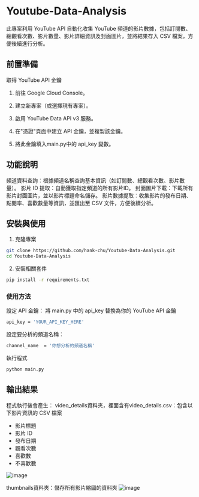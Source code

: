 # Youtube-Data-Analysis
此專案利用 YouTube API 自動化收集 YouTube 頻道的影片數據，包括訂閱數、總觀看次數、影片數量、影片詳細資訊及封面圖片，並將結果存入 CSV 檔案，方便後續進行分析。



## 前置準備
取得 YouTube API 金鑰

1. 前往 Google Cloud Console。

2. 建立新專案（或選擇現有專案）。

3. 啟用 YouTube Data API v3 服務。

4. 在"憑證"頁面中建立 API 金鑰，並複製該金鑰。

5. 將此金鑰填入main.py中的 api_key 變數。

## 功能說明
頻道資料查詢：根據頻道名稱查詢基本資訊（如訂閱數、總觀看次數、影片數量）。
影片 ID 提取：自動獲取指定頻道的所有影片ID。
封面圖片下載：下載所有影片封面圖片，並以影片標題命名儲存。
影片數據提取：收集影片的發布日期、點閱率、喜歡數量等資訊，並匯出至 CSV 文件，方便後續分析。

## 安裝與使用
1. 克隆專案
```bash
git clone https://github.com/hank-chu/Youtube-Data-Analysis.git
cd Youtube-Data-Analysis
```

2. 安裝相關套件
```bash
pip install -r requirements.txt
```

### 使用方法
設定 API 金鑰：
將 main.py 中的 api_key 替換為你的 YouTube API 金鑰
```bash
api_key = 'YOUR_API_KEY_HERE'
```

設定要分析的頻道名稱：
```bash
channel_name  = '你想分析的頻道名稱'
```

執行程式
```bash
python main.py
```
## 輸出結果
程式執行後會產生：
video_details資料夾，裡面含有video_details.csv：包含以下影片資訊的 CSV 檔案
- 影片標題
- 影片 ID
- 發布日期
- 觀看次數
- 喜歡數
- 不喜歡數


![image](https://github.com/user-attachments/assets/9bbdbebb-c44d-4755-87af-d8ff0b849be0)



thumbnails資料夾：儲存所有影片縮圖的資料夾
![image](https://github.com/user-attachments/assets/38df5829-6a2a-4248-9486-8e1264c4d7af)














